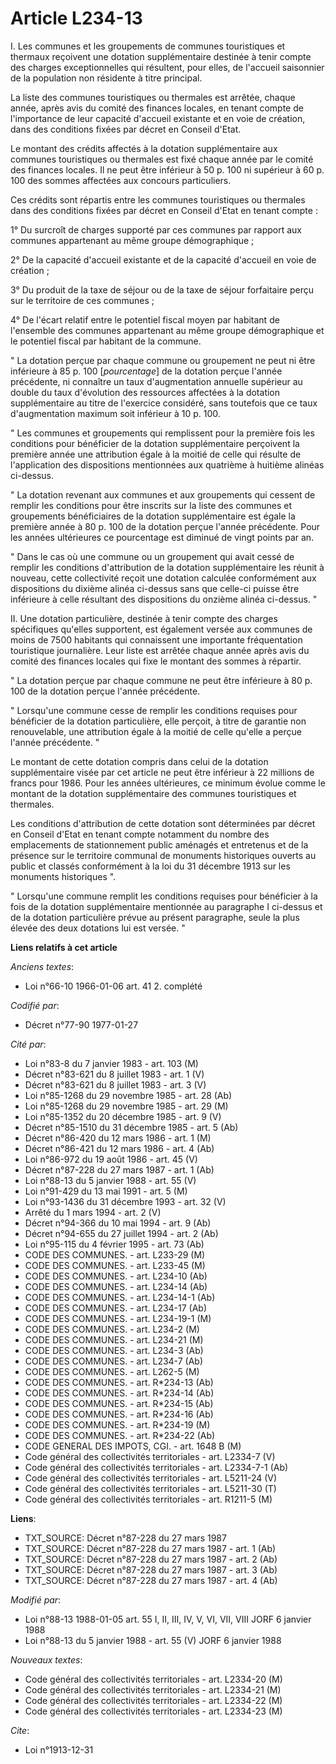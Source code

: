 # Article L234-13

I. Les communes et les groupements de communes touristiques et thermaux reçoivent une dotation supplémentaire destinée à
tenir compte des charges exceptionnelles qui résultent, pour elles, de l'accueil saisonnier de la population non résidente à
titre principal.

La liste des communes touristiques ou thermales est arrêtée, chaque année, après avis du comité des finances locales, en
tenant compte de l'importance de leur capacité d'accueil existante et en voie de création, dans des conditions fixées par
décret en Conseil d'Etat.

Le montant des crédits affectés à la dotation supplémentaire aux communes touristiques ou thermales est fixé chaque année par
le comité des finances locales. Il ne peut être inférieur à 50 p. 100 ni supérieur à 60 p. 100 des sommes affectées aux
concours particuliers.

Ces crédits sont répartis entre les communes touristiques ou thermales dans des conditions fixées par décret en Conseil
d'Etat en tenant compte :

1° Du surcroît de charges supporté par ces communes par rapport aux communes appartenant au même groupe démographique ;

2° De la capacité d'accueil existante et de la capacité d'accueil en voie de création ;

3° Du produit de la taxe de séjour ou de la taxe de séjour forfaitaire perçu sur le territoire de ces communes ;

4° De l'écart relatif entre le potentiel fiscal moyen par habitant de l'ensemble des communes appartenant au même groupe
démographique et le potentiel fiscal par habitant de la commune.

" La dotation perçue par chaque commune ou groupement ne peut ni être inférieure à 85 p. 100 [*pourcentage*] de la dotation
perçue l'année précédente, ni connaître un taux d'augmentation annuelle supérieur au double du taux d'évolution des
ressources affectées à la dotation supplémentaire au titre de l'exercice considéré, sans toutefois que ce taux d'augmentation
maximum soit inférieur à 10 p. 100.

" Les communes et groupements qui remplissent pour la première fois les conditions pour bénéficier de la dotation
supplémentaire perçoivent la première année une attribution égale à la moitié de celle qui résulte de l'application des
dispositions mentionnées aux quatrième à huitième alinéas ci-dessus.

" La dotation revenant aux communes et aux groupements qui cessent de remplir les conditions pour être inscrits sur la liste
des communes et groupements bénéficiaires de la dotation supplémentaire est égale la première année à 80 p. 100 de la
dotation perçue l'année précédente. Pour les années ultérieures ce pourcentage est diminué de vingt points par an.

" Dans le cas où une commune ou un groupement qui avait cessé de remplir les conditions d'attribution de la dotation
supplémentaire les réunit à nouveau, cette collectivité reçoit une dotation calculée conformément aux dispositions du dixième
alinéa ci-dessus sans que celle-ci puisse être inférieure à celle résultant des dispositions du onzième alinéa ci-dessus. "

II. Une dotation particulière, destinée à tenir compte des charges spécifiques qu'elles supportent, est également versée aux
communes de moins de 7500 habitants qui connaissent une importante fréquentation touristique journalière. Leur liste est
arrêtée chaque année après avis du comité des finances locales qui fixe le montant des sommes à répartir.

" La dotation perçue par chaque commune ne peut être inférieure à 80 p. 100 de la dotation perçue l'année précédente.

" Lorsqu'une commune cesse de remplir les conditions requises pour bénéficier de la dotation particulière, elle perçoit, à
titre de garantie non renouvelable, une attribution égale à la moitié de celle qu'elle a perçue l'année précédente. "

Le montant de cette dotation compris dans celui de la dotation supplémentaire visée par cet article ne peut être inférieur à
22 millions de francs pour 1986. Pour les années ultérieures, ce minimum évolue comme le montant de la dotation
supplémentaire des communes touristiques et thermales.

Les conditions d'attribution de cette dotation sont déterminées par décret en Conseil d'Etat en tenant compte notamment du
nombre des emplacements de stationnement public aménagés et entretenus et de la présence sur le territoire communal de
monuments historiques ouverts au public et classés conformément à la loi du 31 décembre 1913 sur les monuments historiques ".

" Lorsqu'une commune remplit les conditions requises pour bénéficier à la fois de la dotation supplémentaire mentionnée au
paragraphe I ci-dessus et de la dotation particulière prévue au présent paragraphe, seule la plus élevée des deux dotations
lui est versée. "

**Liens relatifs à cet article**

_Anciens textes_:

  - Loi n°66-10 1966-01-06 art. 41 2. complété

_Codifié par_:

  - Décret n°77-90 1977-01-27

_Cité par_:

  - Loi n°83-8 du 7 janvier 1983 - art. 103 (M)
  - Décret n°83-621 du 8 juillet 1983 - art. 1 (V)
  - Décret n°83-621 du 8 juillet 1983 - art. 3 (V)
  - Loi n°85-1268 du 29 novembre 1985 - art. 28 (Ab)
  - Loi n°85-1268 du 29 novembre 1985 - art. 29 (M)
  - Loi n°85-1352 du 20 décembre 1985 - art. 9 (V)
  - Décret n°85-1510 du 31 décembre 1985 - art. 5 (Ab)
  - Décret n°86-420 du 12 mars 1986 - art. 1 (M)
  - Décret n°86-421 du 12 mars 1986 - art. 4 (Ab)
  - Loi n°86-972 du 19 août 1986 - art. 45 (V)
  - Décret n°87-228 du 27 mars 1987 - art. 1 (Ab)
  - Loi n°88-13 du 5 janvier 1988 - art. 55 (V)
  - Loi n°91-429 du 13 mai 1991 - art. 5 (M)
  - Loi n°93-1436 du 31 décembre 1993 - art. 32 (V)
  - Arrêté du 1 mars 1994 - art. 2 (V)
  - Décret n°94-366 du 10 mai 1994 - art. 9 (Ab)
  - Décret n°94-655 du 27 juillet 1994 - art. 2 (Ab)
  - Loi n°95-115 du 4 février 1995 - art. 73 (Ab)
  - CODE DES COMMUNES. - art. L233-29 (M)
  - CODE DES COMMUNES. - art. L233-45 (M)
  - CODE DES COMMUNES. - art. L234-10 (Ab)
  - CODE DES COMMUNES. - art. L234-14 (Ab)
  - CODE DES COMMUNES. - art. L234-14-1 (Ab)
  - CODE DES COMMUNES. - art. L234-17 (Ab)
  - CODE DES COMMUNES. - art. L234-19-1 (M)
  - CODE DES COMMUNES. - art. L234-2 (M)
  - CODE DES COMMUNES. - art. L234-21 (M)
  - CODE DES COMMUNES. - art. L234-3 (Ab)
  - CODE DES COMMUNES. - art. L234-7 (Ab)
  - CODE DES COMMUNES. - art. L262-5 (M)
  - CODE DES COMMUNES. - art. R*234-13 (Ab)
  - CODE DES COMMUNES. - art. R*234-14 (Ab)
  - CODE DES COMMUNES. - art. R*234-15 (Ab)
  - CODE DES COMMUNES. - art. R*234-16 (Ab)
  - CODE DES COMMUNES. - art. R*234-19 (M)
  - CODE DES COMMUNES. - art. R*234-22 (Ab)
  - CODE GENERAL DES IMPOTS, CGI. - art. 1648 B (M)
  - Code général des collectivités territoriales - art. L2334-7 (V)
  - Code général des collectivités territoriales - art. L2334-7-1 (Ab)
  - Code général des collectivités territoriales - art. L5211-24 (V)
  - Code général des collectivités territoriales - art. L5211-30 (T)
  - Code général des collectivités territoriales - art. R1211-5 (M)

**Liens**:

  - TXT_SOURCE: Décret n°87-228 du 27 mars 1987
  - TXT_SOURCE: Décret n°87-228 du 27 mars 1987 - art. 1 (Ab)
  - TXT_SOURCE: Décret n°87-228 du 27 mars 1987 - art. 2 (Ab)
  - TXT_SOURCE: Décret n°87-228 du 27 mars 1987 - art. 3 (Ab)
  - TXT_SOURCE: Décret n°87-228 du 27 mars 1987 - art. 4 (Ab)

_Modifié par_:

  - Loi n°88-13 1988-01-05 art. 55 I, II, III, IV, V, VI, VII, VIII JORF 6 janvier 1988
  - Loi n°88-13 du 5 janvier 1988 - art. 55 (V) JORF 6 janvier 1988

_Nouveaux textes_:

  - Code général des collectivités territoriales - art. L2334-20 (M)
  - Code général des collectivités territoriales - art. L2334-21 (M)
  - Code général des collectivités territoriales - art. L2334-22 (M)
  - Code général des collectivités territoriales - art. L2334-23 (M)

_Cite_:

  - Loi n°1913-12-31
